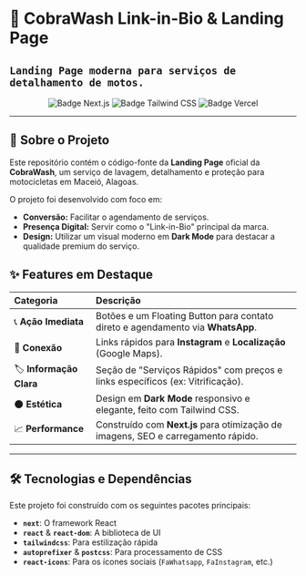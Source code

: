 # 🐍 CobraWash Link-in-Bio & Landing Page

## `Landing Page moderna para serviços de detalhamento de motos.`

<p align="center">
  <img src="https://img.shields.io/badge/Next.js-000000?style=for-the-badge&logo=next.js&logoColor=white" alt="Badge Next.js" />
  <img src="https://img.shields.io/badge/Tailwind_CSS-06B6D4?style=for-the-badge&logo=tailwind-css&logoColor=white" alt="Badge Tailwind CSS" />
  <img src="https://img.shields.io/badge/Vercel-000000?style=for-the-badge&logo=vercel&logoColor=white" alt="Badge Vercel" />
</p>

---

## 🎯 Sobre o Projeto

Este repositório contém o código-fonte da **Landing Page** oficial da **CobraWash**, um serviço de lavagem, detalhamento e proteção para motocicletas em Maceió, Alagoas.

O projeto foi desenvolvido com foco em:

- **Conversão:** Facilitar o agendamento de serviços.
- **Presença Digital:** Servir como o "Link-in-Bio" principal da marca.
- **Design:** Utilizar um visual moderno em **Dark Mode** para destacar a qualidade premium do serviço.

## ✨ Features em Destaque

| Categoria               | Descrição                                                                         |
| :---------------------- | :-------------------------------------------------------------------------------- |
| 📞 **Ação Imediata**    | Botões e um Floating Button para contato direto e agendamento via **WhatsApp**.   |
| 🔗 **Conexão**          | Links rápidos para **Instagram** e **Localização** (Google Maps).                 |
| 🏷️ **Informação Clara** | Seção de "Serviços Rápidos" com preços e links específicos (ex: Vitrificação).    |
| 🌑 **Estética**         | Design em **Dark Mode** responsivo e elegante, feito com Tailwind CSS.            |
| 📈 **Performance**      | Construído com **Next.js** para otimização de imagens, SEO e carregamento rápido. |

---

## 🛠️ Tecnologias e Dependências

Este projeto foi construído com os seguintes pacotes principais:

- **`next`**: O framework React
- **`react`** & **`react-dom`**: A biblioteca de UI
- **`tailwindcss`**: Para estilização rápida
- **`autoprefixer`** & **`postcss`**: Para processamento de CSS
- **`react-icons`**: Para os ícones sociais (`FaWhatsapp`, `FaInstagram`, etc.)
